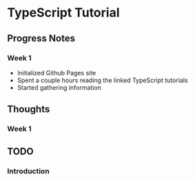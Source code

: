 # TypeScript Tutorial
## Progress Notes
### Week 1
 - Initialized Github Pages site
 - Spent a couple hours reading the linked TypeScript tutorials
 - Started gathering information
 
 ## Thoughts 
 ### Week 1 
  

## TODO
### Introduction
